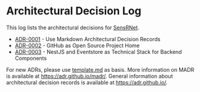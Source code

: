 # Architectural Decision Log

This log lists the architectural decisions for [SensRNet](https://kadaster-labs.github.io/sensrnet-home/).

<!-- adrlog -- Regenerate the content by using "adr-log -i". You can install it via "npm install -g adr-log" -->

* [ADR-0001](0001-use-markdown-architectural-decision-records.md) - Use Markdown Architectural Decision Records
* [ADR-0002](0002-github-as-open-source-project-home.md) - GitHub as Open Source Project Home
* [ADR-0003](0003-nestjs-and-eventstore-as-technical-stack-backend-comps.md) - NestJS and Eventstore as Technical Stack for Backend Components

<!-- adrlogstop -->

For new ADRs, please use [template.md](template.md) as basis.
More information on MADR is available at <https://adr.github.io/madr/>.
General information about architectural decision records is available at <https://adr.github.io/>.
